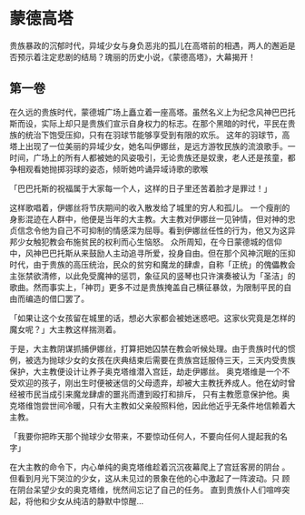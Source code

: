 # 蒙德高塔

贵族暴政的沉郁时代，异域少女与身负恶兆的孤儿在高塔前的相遇，两人的邂逅是否预示着注定悲剧的结局？瑰丽的历史小说，《蒙德高塔》，大幕揭开！

## 第一卷

在久远的贵族时代，蒙德城广场上矗立着一座高塔。虽然名义上为纪念风神巴巴托斯而设，实际上却只是贵族们宣示自身权力的标志。在那个黑暗的时代，平民在贵族的统治下饱受压抑，只有在羽球节能够享受到有限的欢乐。 这年的羽球节，高塔上出现了一位美丽的异域少女，她名叫伊娜丝，是远方游牧民族的流浪歌手。一时间，广场上的所有人都被她的风姿吸引，无论贵族还是奴隶，老人还是孩童，都争相观看她抛掷羽球的姿态，倾昕她吟诵异域诗歌的歌喉

「巴巴托斯的祝福属于大家每一个人，这样的日子里还苦着脸才是罪过！」

这样歌唱着，伊娜丝将节庆期间的收入散发给了城里的穷人和孤儿。 一个瘦削的身影混迹在人群中，他便是当年的大主教。大主教对伊娜丝一见钟情，但对神的忠贞信念令他为自己不可抑制的情感深为屈辱。看到伊娜丝任性的行为，他又为这异邦少女触犯教会布施贫民的权利而心生恼怒。 众所周知，在今日蒙德城的信仰中，风神巴巴托斯从来鼓励人主动追寻所爱，投身自由。但在那个风神沉眠的压抑时代，由于贵族的高压统治，民众的贫穷和魔龙的肆虐，自称「正统」的傀儡教会主张禁欲清修，以此免受魔神的惩罚，象征风的竖琴也只许演奏被认为「圣洁」的歌曲。然而事实上，「神罚」更多不过是贵族掩盖自己横征暴敛，为限制平民的自由而编造的借囗罢了。

「如果让这个女孩留在城里的话，想必大家都会被她迷惑吧。这家伙究竟是怎样的魔女呢？」大主教这样揣测着。

于是，大主教阴谋抓捕伊娜丝，打算把她囚禁在教会听候处理。由于贵族时代的惯例，被选为抛球少女的女孩在庆典结束后需要在贵族宫廷服侍三天，三天内受贵族保护，大主教便设计让养子奥克塔维潜入宫廷，劫走伊娜丝。 奥克塔维是一个不受欢迎的孩子，刚出生时便被迷信的父母遗弃，却被大主教抚养成人。他在幼时曾经被市民当成引来魔龙肆虐的噩兆而遭到殴打和排斥， 只有主教愿意保护他。奥克塔维饱尝世间冷暖，只有大主教如父亲般照料他，因此他近乎无条件地信赖着大主教。

「我要你把昨天那个抛球少女带来，不要惊动任何人，不要向任何人提起我的名字」

在大主教的命令下，内心单纯的奥克塔维趁着沉沉夜幕爬上了宫廷客房的阴台 。但看到月光下哭泣的少女，这从未见过的景象在他的心中激起了一阵波动。只 顾在阴台呆望少女的奥克塔维，恍然间忘记了自己的任务。 直到贵族仆人们喧哗突起，将他和少女从纯洁的静默中惊醒…